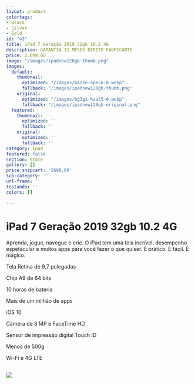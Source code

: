 ```yaml
---
layout: product
colortags:
- Black
- Silver
- Gold
id: "43"
title: iPad 7 Geração 2019 32gb 10.2 4G
description: GARANTIA 12 MESES DIRETO FABRICANTE
price: 2.699,00
image: "/images/ipadnew128gb-thumb.png"
images:
  default:
    thumbnail:
      optimized: "/images/b4z1e-op65k-0.webp"
      fallback: "/images/ipadnew128gb-thumb.png"
    original:
      optimized: "/images/bg3gi-hzal5-0.webp"
      fallback: "/images/ipadnew128gb-original.png"
  featured:
    thumbnail:
      optimized: ''
      fallback: ''
    original:
      optimized: ''
      fallback: ''
category: ipad
featured: false
section: Store
gallery: []
price_snipcart: '2699,00'
sub-category: ''
url-frame: ''
testando: ''
colors: []

---
```

# iPad 7 Geração 2019 32gb 10.2 4G

Aprenda, jogue, navegue e crie. O iPad tem uma tela incrível, desempenho espetacular e muitos apps para você fazer o que quiser. É prático. É fácil. É mágico.

Tela Retina de 9,7 polegadas

Chip A9 de 64 bits

10 horas de bateria

Mais de um milhão de apps

iOS 10

Câmera de 8 MP e FaceTime HD

Sensor de impressão digital Touch ID

Menos de 500g

Wi-Fi e 4G LTE

## ![](https://cdn.awsli.com.br/311/311926/arquivos/new-ipad-9.7.jpg)

## 